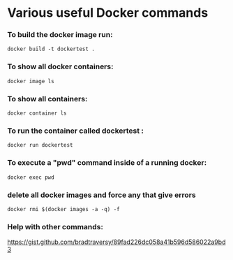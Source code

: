 # Various useful Docker commands

### To build the docker image run: 
`docker build -t dockertest . `  

### To show all docker containers: 
`docker image ls`

### To show all containers:
`docker container ls`

### To run the container called dockertest : 
`docker run dockertest`

### To execute a "pwd" command inside of a running docker: 
`docker exec pwd`

### delete all docker images and force any that give errors
`docker rmi $(docker images -a -q) -f`

### Help with other commands:
https://gist.github.com/bradtraversy/89fad226dc058a41b596d586022a9bd3